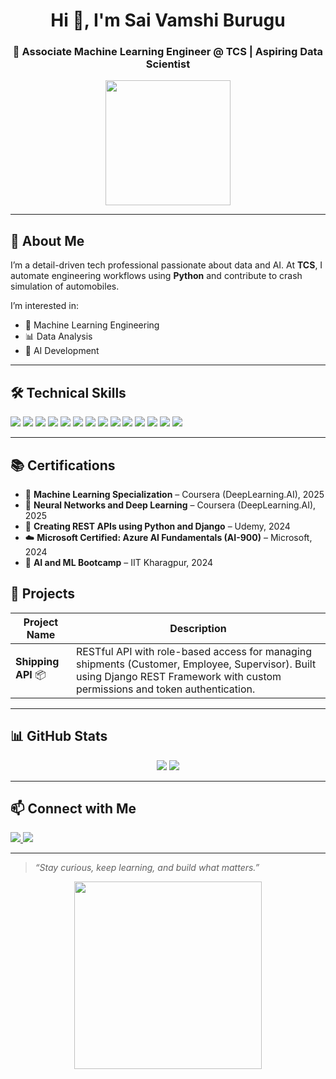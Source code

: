 <h1 align="center">Hi 👋, I'm Sai Vamshi Burugu</h1>
<h3 align="center">🚀 Associate Machine Learning Engineer @ TCS | Aspiring Data Scientist </h3>

<p align="center">
  <img src="https://media.giphy.com/media/ZVik7pBtu9dNS/giphy.gif" width="200"/>
</p>

---

## 🧠 About Me

I’m a detail-driven tech professional passionate about data and AI. At **TCS**, I automate engineering workflows using **Python** and contribute to crash simulation of automobiles.

I’m interested in:
- 🧠 Machine Learning Engineering
- 📊 Data Analysis
- 🤖 AI Development

---

## 🛠️ Technical Skills

<p align="left">
  <img src="https://img.shields.io/badge/-Python-3776AB?logo=python&logoColor=white&style=flat-square" />
  <img src="https://img.shields.io/badge/-SQL-4479A1?logo=mysql&logoColor=white&style=flat-square" />
  <img src="https://img.shields.io/badge/-Pandas-150458?logo=pandas&logoColor=white&style=flat-square" />
  <img src="https://img.shields.io/badge/-NumPy-013243?logo=numpy&logoColor=white&style=flat-square" />
  <img src="https://img.shields.io/badge/-Matplotlib-11557C?logo=plotly&logoColor=white&style=flat-square" />
  <img src="https://img.shields.io/badge/-Seaborn-16A085?style=flat-square" />
  <img src="https://img.shields.io/badge/-Django-092E20?logo=django&logoColor=white&style=flat-square" />
  <img src="https://img.shields.io/badge/-DRF-FF1709?logo=python&logoColor=white&style=flat-square" />
  <img src="https://img.shields.io/badge/-FastAPI-009688?logo=fastapi&logoColor=white&style=flat-square" />
  <img src="https://img.shields.io/badge/-PowerBI-F2C811?logo=powerbi&logoColor=black&style=flat-square" />
  <img src="https://img.shields.io/badge/-Azure-0078D4?logo=microsoftazure&logoColor=white&style=flat-square" />
  <img src="https://img.shields.io/badge/-Git-F05032?logo=git&logoColor=white&style=flat-square" />
  <img src="https://img.shields.io/badge/-Jupyter-F37626?logo=jupyter&logoColor=white&style=flat-square" />
  <img src="https://img.shields.io/badge/-VSCode-007ACC?logo=visualstudiocode&logoColor=white&style=flat-square" />
</p>

---

## 📚 Certifications

- 📘 **Machine Learning Specialization** – Coursera (DeepLearning.AI), 2025  
- 🧠 **Neural Networks and Deep Learning** – Coursera (DeepLearning.AI), 2025  
- 🔧 **Creating REST APIs using Python and Django** – Udemy, 2024  
- ☁️ **Microsoft Certified: Azure AI Fundamentals (AI-900)** – Microsoft, 2024  
- 🏫 **AI and ML Bootcamp** – IIT Kharagpur, 2024  


## 📂 Projects

| Project Name | Description |
|--------------|-------------|
| **Shipping API** 📦 | RESTful API with role-based access for managing shipments (Customer, Employee, Supervisor). Built using Django REST Framework with custom permissions and token authentication. |

---

## 📊 GitHub Stats

<p align="center">
  <img src="https://github-readme-stats.vercel.app/api?username=SaiVamshiBurugu&show_icons=true&theme=radical" />
  <img src="https://github-readme-stats.vercel.app/api/top-langs/?username=SaiVamshiBurugu&layout=compact&theme=radical" />
</p>

---

## 📫 Connect with Me

<p>
  <a href="https://www.linkedin.com/in/saivamshiburugu/">
    <img src="https://img.shields.io/badge/LinkedIn-0077B5?logo=linkedin&logoColor=white&style=flat-square" />
  </a>
  <a href="https://github.com/SaiVamshiBurugu">
    <img src="https://img.shields.io/badge/GitHub-181717?logo=github&logoColor=white&style=flat-square" />
  </a>
</p>

---

> _“Stay curious, keep learning, and build what matters.”_

<p align="center">
  <img src="https://media.giphy.com/media/qgQUggAC3Pfv687qPC/giphy.gif" width="300"/>
</p>
